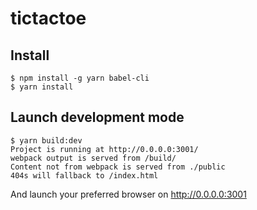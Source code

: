 # tictactoe

## Install

```
$ npm install -g yarn babel-cli
$ yarn install
```

## Launch development mode

```
$ yarn build:dev
Project is running at http://0.0.0.0:3001/
webpack output is served from /build/
Content not from webpack is served from ./public
404s will fallback to /index.html
```

And launch your preferred browser on http://0.0.0.0:3001
